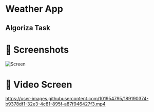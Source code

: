 # Weather App

## Algoriza Task

# 📱 Screenshots #

![Screen](https://user-images.githubusercontent.com/101954795/189349033-2d2d4e55-65f3-49a5-a4e0-36f6fc44592d.jpg)

# 📱 Video Screen #

https://user-images.githubusercontent.com/101954795/189190374-b9378df1-32e3-4c81-895f-a87f946427f3.mp4
